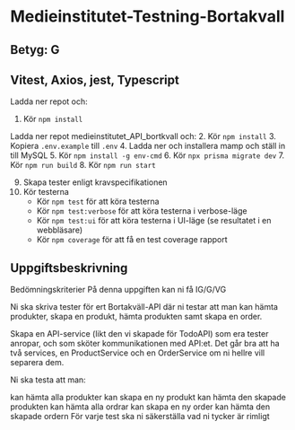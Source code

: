 
# Medieinstitutet-Testning-Bortakvall

## Betyg: G 

##  Vitest, Axios, jest, Typescript

Ladda ner repot och: 
1. Kör `npm install`

Ladda ner repot medieinstitutet_API_bortkvall och: 
2. Kör `npm install`
3. Kopiera `.env.example` till `.env` 
4. Ladda ner och installera mamp och ställ in till MySQL
5. Kör `npm install -g env-cmd`
6. Kör `npx prisma migrate dev` 
7. Kör `npm run build` 
8. Kör `npm run start` 


9. Skapa tester enligt kravspecifikationen
10. Kör testerna
    - Kör `npm test` för att köra testerna
    - Kör `npm test:verbose` för att köra testerna i verbose-läge
    - Kör `npm test:ui` för att köra testerna i UI-läge (se resultatet i en webbläsare)
    - Kör `npm coverage` för att få en test coverage rapport


## Uppgiftsbeskrivning

Bedömningskriterier
På denna uppgiften kan ni få IG/G/VG 

Ni ska skriva tester för ert Bortakväll-API där ni testar att man kan hämta produkter, skapa en produkt, hämta produkten samt skapa en order.

Skapa en API-service (likt den vi skapade för TodoAPI) som era tester anropar, och som sköter kommunikationen med API:et. Det går bra att ha två services, en ProductService och en OrderService om ni hellre vill separera dem.


Ni ska testa att man:

kan hämta alla produkter
kan skapa en ny produkt
kan hämta den skapade produkten
kan hämta alla ordrar
kan skapa en ny order
kan hämta den skapade ordern
För varje test ska ni säkerställa vad ni tycker är rimligt

